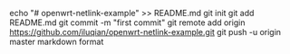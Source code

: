 echo "# openwrt-netlink-example" >> README.md
git init
git add README.md
git commit -m "first commit"
git remote add origin https://github.com/iluqian/openwrt-netlink-example.git
git push -u origin master
markdown format
